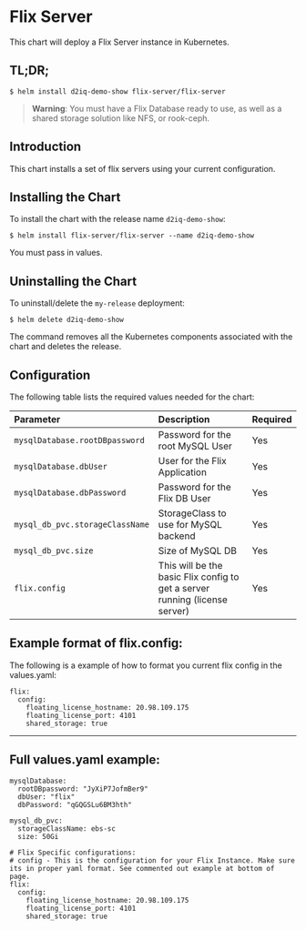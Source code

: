 # Flix Server

This chart will deploy a Flix Server instance in Kubernetes.

## TL;DR;

```console
$ helm install d2iq-demo-show flix-server/flix-server
```

> **Warning**: You must have a Flix Database ready to use, as well as a shared storage solution like NFS, or rook-ceph.

## Introduction

This chart installs a set of flix servers using your current configuration.

## Installing the Chart

To install the chart with the release name `d2iq-demo-show`:

```console
$ helm install flix-server/flix-server --name d2iq-demo-show
```

You must pass in values.

## Uninstalling the Chart

To uninstall/delete the `my-release` deployment:

```console
$ helm delete d2iq-demo-show
```

The command removes all the Kubernetes components associated with the chart and
deletes the release.

## Configuration

The following table lists the required values needed for the chart:

| Parameter                       | Description                                                                 | Required |
|:--------------------------------|:----------------------------------------------------------------------------|:---------|
| `mysqlDatabase.rootDBpassword`  | Password for the root MySQL User                                            | Yes |
| `mysqlDatabase.dbUser`          | User for the Flix Application                                               | Yes |
| `mysqlDatabase.dbPassword`      | Password for the Flix DB User                                               | Yes |
| `mysql_db_pvc.storageClassName` | StorageClass to use for MySQL backend                                       | Yes |
| `mysql_db_pvc.size`             | Size of MySQL DB                                                            | Yes |
| `flix.config`                   | This will be the basic Flix config to get a server running (license server) | Yes |


## Example format of flix.config:

The following is a example of how to format you current flix config in the values.yaml:

```
flix:
  config:
    floating_license_hostname: 20.98.109.175
    floating_license_port: 4101
    shared_storage: true
``` 

---

## Full values.yaml example:

```
mysqlDatabase:
  rootDBpassword: "JyXiP7JofmBer9"
  dbUser: "flix"
  dbPassword: "qGQGSLu6BM3hth"

mysql_db_pvc:
  storageClassName: ebs-sc
  size: 50Gi

# Flix Specific configurations:
# config - This is the configuration for your Flix Instance. Make sure its in proper yaml format. See commented out example at bottom of page.
flix:
  config:
    floating_license_hostname: 20.98.109.175
    floating_license_port: 4101
    shared_storage: true
```